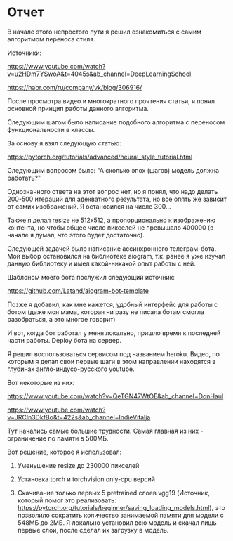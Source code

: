 # Отчет

В начале этого непростого пути я решил ознакомиться с самим алгоритмом переноса стиля.

Источники:

https://www.youtube.com/watch?v=u2HDm7YSwoA&t=4045s&ab_channel=DeepLearningSchool

https://habr.com/ru/company/vk/blog/306916/

После просмотра видео и многократного прочтения статьи, я понял основной принцип работы данного алгоритма.

Следующим шагом было написание подобного алгоритма с переносом функциональности в классы.

За основу я взял следующую статью:

https://pytorch.org/tutorials/advanced/neural_style_tutorial.html

Следующим вопросом было: "А сколько эпох (шагов) модель должна работать?"

Однозначного ответа на этот вопрос нет, но я понял, что надо делать 200-500 итераций для адекватного результата, но все опять же зависит от самих изображений. Я остановился на числе 300...

Также я делал resize не 512x512, а пропорционально к изображению контента, но чтобы общее число пикселей не превышало 400000 (в начале я думал, что этого будет достаточно).

Следующей задачей было написание ассинхронного телеграм-бота. Мой выбор остановился на библиотеке aiogram, т.к. ранее я уже изучал данную библиотеку и имел какой-никакой опыт работы с ней.

Шаблоном моего бота послужил следующий источник:

https://github.com/Latand/aiogram-bot-template

Позже я добавил, как мне кажется, удобный интерфейс для работы с ботом (даже моя мама, которая ни разу не писала ботам смогла разобраться, а это многое говорит)

И вот, когда бот работал у меня локально, пришло время к последней части работы. Deploy бота на сервер.

Я решил воспользоваться сервисом под названием heroku. Видео, по которым я делал свои первые шаги в этом направлении находятся в глубинах англо-индусо-русского youtube.

Вот некоторые из них:

https://www.youtube.com/watch?v=QeTGN47WtOE&ab_channel=DonHaul

https://www.youtube.com/watch?v=JRCln3DkfBo&t=422s&ab_channel=IndieVitalja

Тут начались самые большие трудности. Самая главная из них - ограничение по памяти в 500МБ.

Вот решение, которое я использовал:

1) Уменьшение resize до 230000 пикселей

2) Установка torch и torchvision only-cpu версий

3) Скачивание только первых 5 pretrained слоев vgg19 (Источник, который помог это реализовать: https://pytorch.org/tutorials/beginner/saving_loading_models.html), это позволило сократить количество занимаемой памяти для модели с 548МБ до 2МБ. Я локально установил всю модель и скачал лишь первые слои, после сделал их загрузку в модель.
